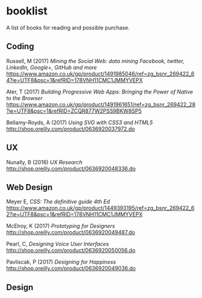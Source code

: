 # booklist
A list of books for reading and possible purchase.

## Coding

Russell, M (2017) _Mining the Social Web: data mining Facebook, twitter, LinkedIn, Google+, GitHub and more_
https://www.amazon.co.uk/gp/product/1491985046/ref=zg_bsnr_269422_64?ie=UTF8&psc=1&refRID=178VNH11CMC1JMMYVEPX

Ater, T (2017) _Building Progressive Web Apps: Bringing the Power of Native to the Browser_
https://www.amazon.co.uk/gp/product/1491961651/ref=zg_bsnr_269422_28?ie=UTF8&psc=1&refRID=ZCQR877W2PSS9BKW8SP5

Bellamy-Royds, A (2017) _Using SVG with CSS3 and HTML5_
http://shop.oreilly.com/product/0636920037972.do

## UX

Nunally, B (2016) _UX Research_
http://shop.oreilly.com/product/0636920048336.do

## Web Design

Meyer E, _CSS: The definitive guide 4th Ed_
https://www.amazon.co.uk/gp/product/1449393195/ref=zg_bsnr_269422_62?ie=UTF8&psc=1&refRID=178VNH11CMC1JMMYVEPX

McElroy, K (2017) _Prototyping for Designers_
http://shop.oreilly.com/product/0636920049487.do

Pearl, C, _Designing Voice User Interfaces_
http://shop.oreilly.com/product/0636920050056.do

Pavliscak, P (2017) _Designing for Happiness_
http://shop.oreilly.com/product/0636920049036.do

## Design

